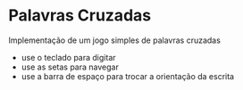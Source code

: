 # Palavras Cruzadas

Implementação de um jogo simples de palavras cruzadas

- use o teclado para digitar
- use as setas para navegar
- use a barra de espaço para trocar a orientação da escrita
